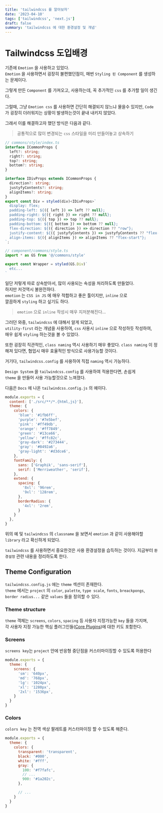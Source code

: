 ```yaml
---
title: 'tailwindcss 를 알아보자'
date: '2023-04-10'
tags: ['tailwindcss', 'next.js']
draft: false
summary: 'tailwindcss 에 대한 환경설정 및 개념'
---
```


# Tailwindcss 도입배경

기존에 `Emotion` 을 사용하고 있었다.  
`Emotion` 을 사용하면서 굉장히 불편했던점이, 매번 `Styling 된 Component` 를 생성하는 문제이다.  

그렇게 만든 `Component` 를 가져오고, 사용하는데, 꼭 추가적인 `css` 를 추가할 일이 생긴다.

그럴때, 그냥 `Emotion css` 를 사용하면 간단히 해결되지 않느냐 물을수 있지만, `Code` 가 굉장히 더러워지는 상황이 발생하는것이 끝내 내키지 않았다.

그래서 이를 해결하고자 했던 방식은 다음과 같다.

> 공통적으로 많이 변경되는 `css` 스타일을 미리 만들어놓고 상속하기

```ts
// commons/style/index.ts
interface ICommonProps {
  left?: string;
  right?: string;
  top?: string;
  bottom?: string;
}

interface IDivProps extends ICommonProps {
  direction?: string;
  justyfyContents?: string;
  alignItems?: string;
}
export const Div = styled(div)<IDivProps>`
  display: flex;
  padding-left: ${({ left }) => left ?? null};
  padding-right: ${({ right }) => right ?? null};
  padding-top: ${({ top }) => top ?? null};
  padding-bottom: ${({ bottom }) => bottom ?? null};
  flex-direction: ${({ direction }) => direction ?? "row"};
  justify-content: ${({ justyfyContents }) => justyfyContents ?? "flex-start"};
  align-items: ${({ alignItems }) => alignItems ?? "flex-start"};
`;
```

```ts
// component/commons/style.ts
import * as GS from '@/commons/style'

export const Wrapper = styled(GS.Div)`
  etc...
`
```

일단 저렇게 따로 상속받아서, 많이 사용되는 속성을 처리하도록 만들었다.  
하지만 저것역시 불완전하다.  
`emotion` 는 `CSS in JS` 에 매우 적합하고 좋은 툴이지만, `inline` 으로  
깔끔하게 `styling` 하고 싶기도 하다.  

> `emotion` 으로 `inline` 작성시 매우 지저분해진다...

그러던 와중, `tailwindcss` 에 대해서 알게 되었고,  
`utility-first` 라는 개념을 사용하여, `css` 사용시 `inline` 으로 작성하듯 작성하여,  
매우 쉽게 `styling` 하는것을 볼 수 있었다.  

또한 굉장히 직관적인, `class naming` 역시 사용하기 매우 좋았다.
`class naming` 이 정해져 있다면, 협업시 매우 효율적인 방식으로 사용가능할 것이다.

거기다, `tailwindcss.config` 를 사용하여 직접 `naming` 역시 가능하다.  

`Design System` 을 `tailwindcss.config` 를 사용하여 적용한다면, 손쉽게  
`theme` 을 만들어 사용 가능할것으로 느껴졌다.

다음은 `Docs` 에 나온 `tailwindcss.config.js` 의 예이다.

```js
module.exports = {
  content: ['./src/**/*.{html,js}'],
  theme: {
    colors: {
      'blue': '#1fb6ff',
      'purple': '#7e5bef',
      'pink': '#ff49db',
      'orange': '#ff7849',
      'green': '#13ce66',
      'yellow': '#ffc82c',
      'gray-dark': '#273444',
      'gray': '#8492a6',
      'gray-light': '#d3dce6',
    },
    fontFamily: {
      sans: ['Graphik', 'sans-serif'],
      serif: ['Merriweather', 'serif'],
    },
    extend: {
      spacing: {
        '8xl': '96rem',
        '9xl': '128rem',
      },
      borderRadius: {
        '4xl': '2rem',
      }
    }
  },
}
```

위의 예 및 `tailwindcss` 의 `classname` 을 보면서 `emotion` 과 같이 사용해야할 `library` 라고 확신하게 되었다.

`tailwindcss` 를 사용하면서 중요한것은 사용 환경설정을 습득하는 것이다.
지금부터 `환경설정` 관련 내용을 정리하도록 한다.

## Theme Configuration

`tailwindcss.config.js` 에는 `theme` 섹션이 존재한다.  
`theme` 에서는 `project` 의 `color`, `palette`, `type scale`, `fonts`, `breackpongs`, `border radius...` 같은 `values` 들을 정의할 수 있다.

### Theme structure

`theme` 객체는 `screens`, `colors`, `spacing` 등 사용자 지정가능한 `key` 들을 가지며,  
각 사용자 지정 가능한 핵심 플러그인들([Core Plugins](https://tailwindcss.com/docs/configuration#core-plugins))에 대한 키도 포함한다.

### Screens

`screens key`는 `project` 안에 반응형 중단점을 커스터마이징할 수 있도록 허용한다

```js
module.exports = {
  theme: {
    screens: {
      'sm': '640px',
      'md': '768px',
      'lg': '1024px',
      'xl': '1280px',
      '2xl': '1536px',
    }
  }
}
```

### Colors

`colors key` 는 전역 색상 팔레트를 커스터마이징 할 수 있도록 해준다.

```js
module.exports = {
  theme: {
    colors: {
      transparent: 'transparent',
      black: '#000',
      white: '#fff',
      gray: {
        100: '#f7fafc',
        // ...
        900: '#1a202c',
      },

      // ...
    }
  }
}

```

